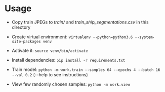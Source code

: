 # Usage

* Copy train JPEGs to *train/* and *train_ship_segmentations.csv* in this directory

* Create virtual environment: `virtualenv --python=python3.6 --system-site-packages venv`

* Activate it: `source venv/bin/activate`

* Install dependencies: `pip install -r requirements.txt`

* Train model: `python -m work.train --samples 64 --epochs 4 --batch 16 --val 0.2` (--help to see instructions)

* View few randomly chosen samples: `python -m work.view`

